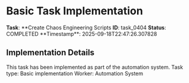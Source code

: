 # Basic Task Implementation

**Task**: **Create Chaos Engineering Scripts
**ID**: task_0404
**Status**: COMPLETED
**Timestamp\*\*: 2025-09-18T22:47:26.307828

## Implementation Details

This task has been implemented as part of the automation system.
Task type: Basic implementation
Worker: Automation System
